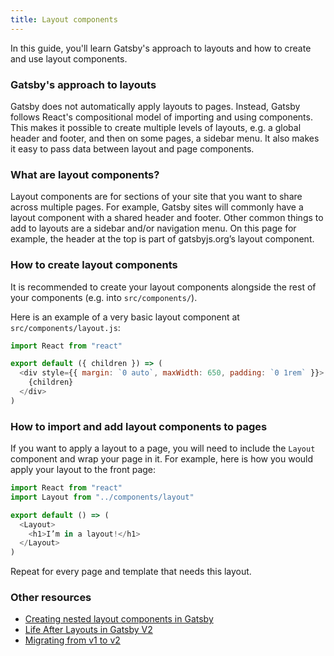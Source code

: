 ```yaml
---
title: Layout components
---
```


In this guide, you'll learn Gatsby's approach to layouts and how to create and use layout components.

### Gatsby's approach to layouts

Gatsby does not automatically apply layouts to pages. Instead, Gatsby follows React's compositional model of importing and using components. This makes it possible to create multiple levels of layouts, e.g. a global header and footer, and then on some pages, a sidebar menu. It also makes it easy to pass data between layout and page components.

### What are layout components?

Layout components are for sections of your site that you want to share across multiple pages. For example, Gatsby sites will commonly have a layout component with a shared header and footer. Other common things to add to layouts are a sidebar and/or navigation menu. On this page for example, the header at the top is part of gatsbyjs.org’s layout component.

### How to create layout components

It is recommended to create your layout components alongside the rest of your components (e.g. into `src/components/`).

Here is an example of a very basic layout component at `src/components/layout.js`:

```jsx:title=src/components/layout.js
import React from "react"

export default ({ children }) => (
  <div style={{ margin: `0 auto`, maxWidth: 650, padding: `0 1rem` }}>
    {children}
  </div>
)
```

### How to import and add layout components to pages

If you want to apply a layout to a page, you will need to include the `Layout` component and wrap your page in it. For example, here is how you would apply your layout to the front page:

```jsx{2,5,7}:title=src/pages/index.js
import React from "react"
import Layout from "../components/layout"

export default () => (
  <Layout>
    <h1>I’m in a layout!</h1>
  </Layout>
)
```

Repeat for every page and template that needs this layout.

### Other resources

- [Creating nested layout components in Gatsby](https://www.gatsbyjs.org/tutorial/part-three/)
- [Life After Layouts in Gatsby V2](https://www.gatsbyjs.org/blog/2018-06-08-life-after-layouts/)
- [Migrating from v1 to v2](https://www.gatsbyjs.org/docs/migrating-from-v1-to-v2/#remove-or-refactor-layout-components)
